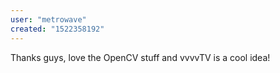 ```yaml
---
user: "metrowave"
created: "1522358192"
---
```


Thanks guys, love the OpenCV stuff and vvvvTV is a cool idea!
